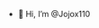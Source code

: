 - 👋 Hi, I’m @Jojox110

<!---
Jojox110/Jojox110 is a ✨ special ✨ repository because its `README.md` (this file) appears on your GitHub profile.
You can click the Preview link to take a look at your changes.
--->

